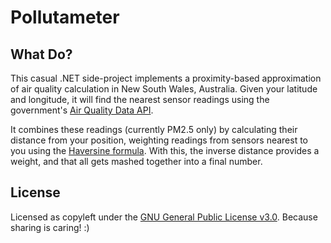 # Pollutameter

## What Do?

This casual .NET side-project implements a proximity-based approximation of air quality calculation in New South Wales, 
Australia. Given your latitude and longitude, it will find the nearest sensor readings using the government's
[Air Quality Data API](https://data.airquality.nsw.gov.au/docs/index.html).

It combines these readings (currently PM2.5 only) by calculating their distance from your position, weighting readings
from sensors nearest to you using the [Haversine formula](http://en.wikipedia.org/wiki/Haversine_formula). With this,
the inverse distance provides a weight, and that all gets mashed together into a final number.

## License

Licensed as copyleft under the [GNU General Public License v3.0](https://spdx.org/licenses/GPL-3.0-or-later.html).
Because sharing is caring! :)
